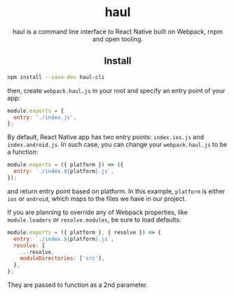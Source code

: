 <div align="center">
 <h1>haul</h1>
  <p>
    haul is a command line interface to React Native built on Webpack, rnpm and open tooling.
  </p>
</div>

<h2 align="center">Install</h2>

```bash
npm install --save-dev haul-cli
```

then, create `webpack.haul.js` in your root and specify an entry point of your app:

```js
module.exports = {
  entry: './index.js',
};
```
By default, React Native app has two entry points: `index.ios.js` and `index.android.js`. In such case, you can change your `webpack.haul.js` to be a function:

```js
module.exports = ({ platform }) => ({
  entry: `./index.${platform}.js`,
});
```
and return entry point based on platform. In this example, `platform` is either `ios` or `android`, which maps to the files we have in our project.

If you are planning to override any of Webpack properties, like `module.loaders` or `resolve.modules`, be sure to load defaults:
```js
module.exports = ({ platform }, { resolve }) => {
  entry: `./index.${platform}.js`,
  resolve: {
    ...resolve,
    moduleDirectories: ['src'],
  },
};
```
They are passed to function as a 2nd parameter.
